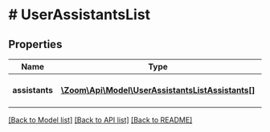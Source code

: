 # # UserAssistantsList

## Properties

Name | Type | Description | Notes
------------ | ------------- | ------------- | -------------
**assistants** | [**\Zoom\Api\Model\UserAssistantsListAssistants[]**](UserAssistantsListAssistants.md) | List of User&#39;s assistants. | [optional] 

[[Back to Model list]](../../README.md#documentation-for-models) [[Back to API list]](../../README.md#documentation-for-api-endpoints) [[Back to README]](../../README.md)


